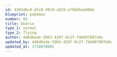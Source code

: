```yaml
---
id: 4391d6c0-dfc6-49c9-a829-ef68d5ee08de
blueprint: pokemon
number: 85
title: Dodrio
type_1: normal
type_2: flying
author: 4d8d6ede-5963-429f-9c2f-74b897007e0c
updated_by: 4d8d6ede-5963-429f-9c2f-74b897007e0c
updated_at: 1716078001
---
```

